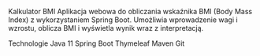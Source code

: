 Kalkulator BMI
Aplikacja webowa do obliczania wskaźnika BMI (Body Mass Index) z wykorzystaniem Spring Boot. Umożliwia wprowadzenie wagi i wzrostu, oblicza BMI i wyświetla wynik wraz z interpretacją.

Technologie
Java 11
Spring Boot
Thymeleaf
Maven
Git
